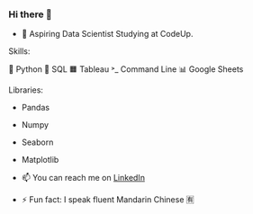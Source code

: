 ### Hi there 👋


- 🌱 Aspiring Data Scientist Studying at CodeUp.

Skills:

🐍 Python
🎈 SQL
🟧 Tableau
˃_ Command Line
📊 Google Sheets

Libraries:
  - Pandas
  - Numpy
  - Seaborn
  - Matplotlib

- 📫 You can reach me on [LinkedIn](https://www.linkedin.com/in/desiree-mcelroy/)

- ⚡ Fun fact: I speak fluent Mandarin Chinese 🈶


<!--
**DesireeMcElroy/DesireeMcElroy** is a ✨ _special_ ✨ repository because its `README.md` (this file) appears on your GitHub profile.
-->
